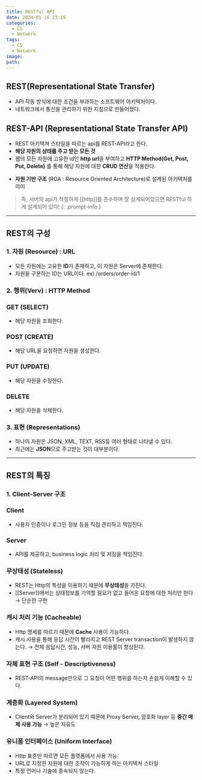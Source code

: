 ```yaml
---
title: RESTful API
date: 2024-01-16 23:19
categories:
  - CS
  - Network
tags:
  - CS
  - Network
image: 
path:
---
```


## REST(Representational State Transfer)
+ API 작동 방식에 대한 조건을 부과하는 소프트웨어 아키텍처이다.
+ 네트워크에서 통신을 관리하기 위한 지침으로 만들어졌다.

## REST-API (Representational State Transfer API)
+ REST 아키텍쳐 스타일을 따르는 api를 REST-API라고 한다.
+ **해당 자원의 상태를 주고 받는 모든 것**
+ 웹의 모든 자원에 고유한 id인 **http url**을 부여하고 **HTTP Method(Get, Post, Put, Delete)** 를 통해 해당 자원에 대한 **CRUD 연산**을 적용한다.
- **자원 기반 구조** (ROA : Resource Oriented Architecture)로 설계된 아키텍처를 의미

> 즉, 서버의 api가 적절하게 [[http]]를 준수하며 잘 설계되어있으면 RESTful 하게 설계되어 있다!
{: .prompt-info }

---
## REST의 구성

### 1. 자원 (Resource) : URL
- 모든 자원에는 고유한 **ID**가 존재하고, 이 자원은 Server에 존재한다.
- 자원을 구분하는 ID는 URL이다. ex) /orders/order-id/1

### 2. 행위(Verv) : HTTP Method

### GET (SELECT)
- 해당 자원을 조회한다.

### POST (CREATE)
- 해당 URL을 요청하면 자원을 생성한다.

### PUT (UPDATE)
- 해당 자원을 수정한다.

### DELETE
- 해당 자원을 삭제한다.

### 3. 표현 (Representations)
- 하나의 자원은 JSON, XML, TEXT, RSS등 여러 형태로 나타낼 수 있다.
- 최근에는 **JSON**으로 주고받는 것이 대부분이다.

---

## REST의 특징

### 1. Client-Server 구조

### Client
- 사용자 인증이나 로그인 정보 등을 직접 관리하고 책임진다.

### Server
- API를 제공하고, business logic 처리 및 저장을 책임진다.

### 무상태성 (Stateless)
- REST는 Http의 특성을 이용하기 때문에 **무상태성**을 가진다.
- [[Server]]에서는 상태정보를 기억할 필요가 없고 들어온 요청에 대한 처리만 한다 → 단순한 구현

### 캐시 처리 기능 (Cacheable)
- Http 명세를 따르기 때문에 **Cache** 사용이 가능하다.
- 캐시 사용을 통해 응답 시간이 빨라지고 REST Server transaction이 발생하지 않는다.
    → 전체 응답시간, 성능, 서버 자원 이용률이 향상된다.

### 자체 표현 구조 (Self - Descriptiveness)
- REST-API의 message만으로 그 요청이 어떤 행위를 하는지 손쉽게 이해할 수 있다.

### 계층화 (Layered System)
- Client와 Server가 분리되어 있기 때문에 Proxy Server, 암호화 layer 등 **중간 매체 사용 가능**
    → 높은 자유도
    

### 유니폼 인터페이스 (Uniform Interface)
- Http 표준만 따르면 모든 플랫폼에서 사용 가능
- URL로 지정한 자원에 대한 조작이 가능하게 하는 아키텍쳐 스타일
- 특정 언어나 기술에 종속되지 않는다.